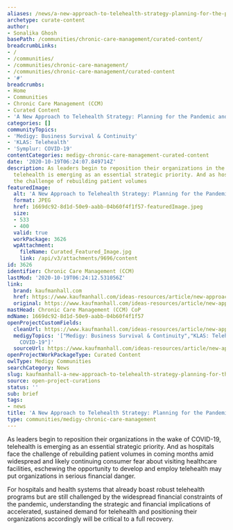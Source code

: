```yaml
---
aliases: /news/a-new-approach-to-telehealth-strategy-planning-for-the-pandemic-and-beyond
archetype: curate-content
author:
- Sonalika Ghosh
basePath: /communities/chronic-care-management/curated-content/
breadcrumbLinks:
- /
- /communities/
- /communities/chronic-care-management/
- /communities/chronic-care-management/curated-content
- '#'
breadcrumbs:
- Home
- Communities
- Chronic Care Management (CCM)
- Curated Content
- 'A New Approach to Telehealth Strategy: Planning for the Pandemic and Beyond'
categories: []
communityTopics:
- 'Medigy: Business Survival & Continuity'
- 'KLAS: Telehealth'
- 'Symplur: COVID-19'
contentCategories: medigy-chronic-care-management-curated-content
date: '2020-10-19T06:24:07.849714Z'
description: As leaders begin to reposition their organizations in the wake of COVID-19,
  telehealth is emerging as an essential strategic priority. And as hospitals face
  the challenge of rebuilding patient volumes
featuredImage:
  alt: 'A New Approach to Telehealth Strategy: Planning for the Pandemic and Beyond'
  format: JPEG
  href: 1669dc92-8d1d-50e9-aabb-04b60f4f1f57-featuredImage.jpeg
  size:
  - 533
  - 400
  valid: true
  workPackage: 3626
  wpAttachment:
    fileName: Curated_Featured_Image.jpg
    link: /api/v3/attachments/9696/content
id: 3626
identifier: Chronic Care Management (CCM)
lastMod: '2020-10-19T06:24:12.531056Z'
link:
  brand: kaufmanhall.com
  href: https://www.kaufmanhall.com/ideas-resources/article/new-approach-telehealth-strategy-planning-pandemic-and-beyond
  original: https://www.kaufmanhall.com/ideas-resources/article/new-approach-telehealth-strategy-planning-pandemic-and-beyond
mastHead: Chronic Care Management (CCM) CoP
mdName: 1669dc92-8d1d-50e9-aabb-04b60f4f1f57
openProjectCustomFields:
  cleanUrl: https://www.kaufmanhall.com/ideas-resources/article/new-approach-telehealth-strategy-planning-pandemic-and-beyond
  medigyTopics: '["Medigy: Business Survival & Continuity","KLAS: Telehealth","Symplur:
    COVID-19"]'
  sourceUrl: https://www.kaufmanhall.com/ideas-resources/article/new-approach-telehealth-strategy-planning-pandemic-and-beyond
openProjectWorkPackageType: Curated Content
owlType: Medigy Communities
searchCategory: News
slug: kaufmanhall-a-new-approach-to-telehealth-strategy-planning-for-the-pandemic-and-beyond
source: open-project-curations
status: ''
sub: brief
tags:
- news
title: 'A New Approach to Telehealth Strategy: Planning for the Pandemic and Beyond'
type: communities/medigy-chronic-care-management
---
```


<p>As leaders begin to reposition their organizations in the wake of COVID-19, telehealth is emerging as an essential strategic priority. And as hospitals face the challenge of rebuilding patient volumes in coming months amid widespread and likely continuing consumer fear about visiting healthcare facilities, eschewing the opportunity to develop and employ telehealth may put organizations in serious financial danger.</p><p>For hospitals and health systems that already boast robust telehealth programs but are still challenged by the widespread financial constraints of the pandemic, understanding the strategic and financial implications of accelerated, sustained demand for telehealth and positioning their organizations accordingly will be critical to a full recovery.</p>